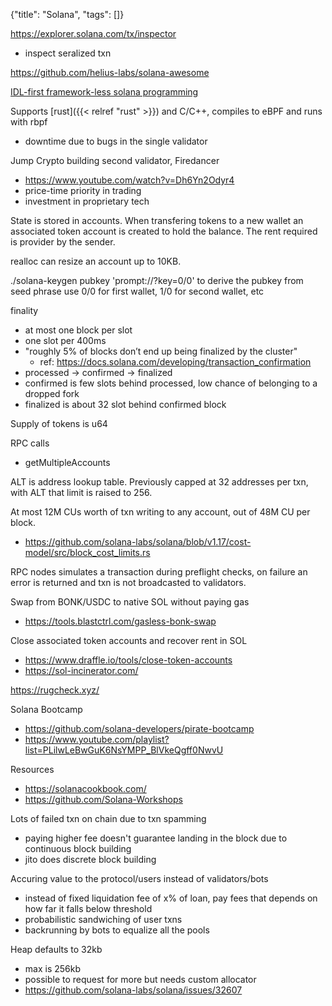 {"title": "Solana", "tags": []}

https://explorer.solana.com/tx/inspector
* inspect seralized txn

https://github.com/helius-labs/solana-awesome

[IDL-first framework-less solana programming](https://github.com/igneous-labs/ideally)

Supports [rust]({{< relref "rust" >}}) and C/C++, compiles to eBPF and runs with rbpf
* downtime due to bugs in the single validator

Jump Crypto building second validator, Firedancer
* https://www.youtube.com/watch?v=Dh6Yn2Odyr4
* price-time priority in trading
* investment in proprietary tech

State is stored in accounts. When transfering tokens to a new wallet an
associated token account is created to hold the balance. The rent required is provider by the sender.

realloc can resize an account up to 10KB.

./solana-keygen pubkey 'prompt://?key=0/0' to derive the pubkey from seed phrase
use 0/0 for first wallet, 1/0 for second wallet, etc

finality
* at most one block per slot
* one slot per 400ms
* "roughly 5% of blocks don’t end up being finalized by the cluster"
  * ref: https://docs.solana.com/developing/transaction_confirmation
* processed -> confirmed -> finalized
* confirmed is few slots behind processed, low chance of belonging to a dropped fork
* finalized is about 32 slot behind confirmed block

Supply of tokens is u64

RPC calls
* getMultipleAccounts

ALT is address lookup table. Previously capped at 32 addresses per txn, with ALT that limit is raised to 256.

At most 12M CUs worth of txn writing to any account, out of 48M CU per block.
* https://github.com/solana-labs/solana/blob/v1.17/cost-model/src/block_cost_limits.rs

RPC nodes simulates a transaction during preflight checks, on failure an error is returned and txn is not broadcasted to validators.

Swap from BONK/USDC to native SOL without paying gas
* https://tools.blastctrl.com/gasless-bonk-swap

Close associated token accounts and recover rent in SOL
* https://www.draffle.io/tools/close-token-accounts
* https://sol-incinerator.com/

https://rugcheck.xyz/

Solana Bootcamp
* https://github.com/solana-developers/pirate-bootcamp
* https://www.youtube.com/playlist?list=PLilwLeBwGuK6NsYMPP_BlVkeQgff0NwvU

Resources
* https://solanacookbook.com/
* https://github.com/Solana-Workshops

Lots of failed txn on chain due to txn spamming
* paying higher fee doesn't guarantee landing in the block due to continuous block building
* jito does discrete block building

Accuring value to the protocol/users instead of validators/bots
* instead of fixed liquidation fee of x% of loan, pay fees that depends on how far it falls below threshold
* probabilistic sandwiching of user txns
* backrunning by bots to equalize all the pools

Heap defaults to 32kb
* max is 256kb
* possible to request for more but needs custom allocator
* https://github.com/solana-labs/solana/issues/32607

